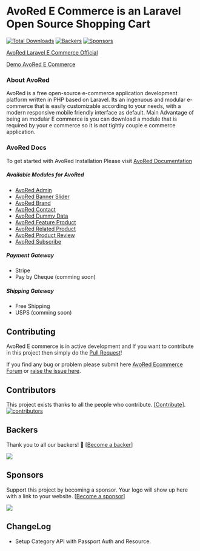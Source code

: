 # AvoRed E Commerce is an Laravel Open Source Shopping Cart

[![Total Downloads](https://poser.pugx.org/avored/framework/downloads)](https://packagist.org/packages/avored/framework)
[![Backers](https://opencollective.com/laravel-ecommerce/backers/badge.svg)](#backers) 
[![Sponsors](https://opencollective.com/laravel-ecommerce/sponsors/badge.svg)](#sponsors)

[AvoRed Laravel E Commerce Official](https://www.avored.com/)

[Demo AvoRed E Commerce](http://demo.avored.com/)

### About AvoRed

AvoRed is a free open-source e-commerce application development platform written in PHP based on Laravel. Its an ingenuous and modular e-commerce that is easily customizable according to your needs, with a modern responsive mobile friendly interface as default. Main Advantage of being an modular E commerce is you can download a module that is required by your e commerce so it is not tightly couple e commerce application.

### AvoRed Docs

To get started with AvoRed Installation Please visit [AvoRed Documentation](https://www.avored.com/docs)


##### Available Modules for AvoRed
- [AvoRed Admin](https://github.com/avored/ecommerce)
- [AvoRed Banner Slider](https://github.com/avored/banner)
- [AvoRed Brand](https://github.com/avored/brand)
- [AvoRed Contact](https://github.com/avored/contact)
- [AvoRed Dummy Data](https://github.com/avored/dummy-data)
- [AvoRed Feature Product](https://github.com/avored/feature)
- [AvoRed Related Product](https://github.com/avored/related)
- [AvoRed Product Review](https://github.com/avored/review)
- [AvoRed Subscribe](https://github.com/avored/subscribe)

##### Payment Gateway
- Stripe
- Pay by Cheque (comming soon)

##### Shipping Gateway
- Free Shipping
- USPS (comming soon)


## Contributing

AvoRed E commerce is in active development and If you want to contribute in this project then simply do the [Pull Request](https://github.com/avored/laravel-ecommerce/pulls)!

If you find any bug or problem please submit here [AvoRed Ecommerce Forum](http://avored.website/forum/) or [raise the issue here](https://github.com/avored/laravel-ecommerce/issues/new).

## Contributors

This project exists thanks to all the people who contribute. [[Contribute]](CONTRIBUTING.md).
<a href="https://github.com/avored/laravel-ecommerce/graphs/contributors"><img src="https://opencollective.com/laravel-ecommerce/contributors.svg?width=890" title="contributors" alt="contributors" /></a>

## Backers

Thank you to all our backers! 🙏 [[Become a backer](https://opencollective.com/laravel-ecommerce#backer)]

<a href="https://opencollective.com/laravel-ecommerce#backers" target="_blank"><img src="https://opencollective.com/laravel-ecommerce/backers.svg?width=890"></a>

## Sponsors

Support this project by becoming a sponsor. Your logo will show up here with a link to your website. [[Become a sponsor](https://opencollective.com/laravel-ecommerce#sponsor)]

<a href="https://opencollective.com/laravel-ecommerce/sponsor/0/website" target="_blank"><img src="https://opencollective.com/laravel-ecommerce/sponsor/0/avatar.svg"></a>

## ChangeLog

 - Setup Category API with Passport Auth and Resource.



